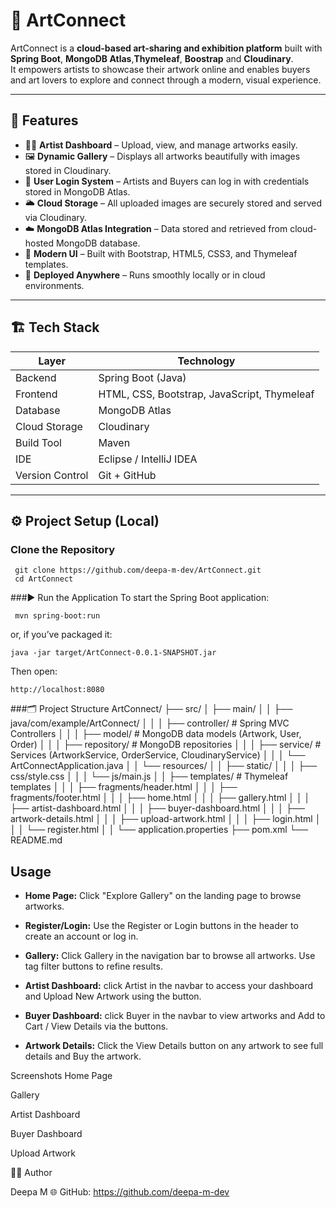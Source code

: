 # 🎨 ArtConnect

ArtConnect is a **cloud-based art-sharing and exhibition platform** built with **Spring Boot**, **MongoDB Atlas**,**Thymeleaf**, **Boostrap** and **Cloudinary**.  
It empowers artists to showcase their artwork online and enables buyers and art lovers to explore and connect through a modern, visual experience.

---

## 🚀 Features

- 🧑‍🎨 **Artist Dashboard** – Upload, view, and manage artworks easily.
- 🖼️ **Dynamic Gallery** – Displays all artworks beautifully with images stored in Cloudinary.
- 🔑 **User Login System** – Artists and Buyers can log in with credentials stored in MongoDB Atlas.
- 🌥️ **Cloud Storage** – All uploaded images are securely stored and served via Cloudinary.
- ☁️ **MongoDB Atlas Integration** – Data stored and retrieved from cloud-hosted MongoDB database.
- 💅 **Modern UI** – Built with Bootstrap, HTML5, CSS3, and Thymeleaf templates.
- 🔄 **Deployed Anywhere** – Runs smoothly locally or in cloud environments.

---

## 🏗️ Tech Stack

| Layer | Technology |
|-------|-------------|
| Backend | Spring Boot (Java) |
| Frontend | HTML, CSS, Bootstrap, JavaScript, Thymeleaf |
| Database | MongoDB Atlas |
| Cloud Storage | Cloudinary |
| Build Tool | Maven |
| IDE | Eclipse / IntelliJ IDEA |
| Version Control | Git + GitHub |

---

## ⚙️ Project Setup (Local)

### Clone the Repository

     git clone https://github.com/deepa-m-dev/ArtConnect.git
     cd ArtConnect


###▶️ Run the Application
 To start the Spring Boot application:
 
     mvn spring-boot:run
     
or, if you’ve packaged it:

    java -jar target/ArtConnect-0.0.1-SNAPSHOT.jar
Then open:

    http://localhost:8080

###🗂️ Project Structure
ArtConnect/
├── src/
│   ├── main/
│   │   ├── java/com/example/ArtConnect/
│   │   │   ├── controller/      # Spring MVC Controllers
│   │   │   ├── model/           # MongoDB data models (Artwork, User, Order)
│   │   │   ├── repository/      # MongoDB repositories
│   │   │   ├── service/         # Services (ArtworkService, OrderService, CloudinaryService)
│   │   │   └── ArtConnectApplication.java
│   │   └── resources/
│   │       ├── static/
│   │       │   ├── css/style.css
│   │       │   └── js/main.js
│   │       ├── templates/       # Thymeleaf templates
│   │       │   ├── fragments/header.html
│   │       │   ├── fragments/footer.html
│   │       │   ├── home.html
│   │       │   ├── gallery.html
│   │       │   ├── artist-dashboard.html
│   │       │   ├── buyer-dashboard.html
│   │       │   ├── artwork-details.html
│   │       │   ├── upload-artwork.html
│   │       │   ├── login.html
│   │       │   └── register.html
│   │       └── application.properties
├── pom.xml
└── README.md

## Usage

- **Home Page:** Click "Explore Gallery" on the landing page to browse artworks.

- **Register/Login:** Use the Register or Login buttons in the header to create an account or log in.

- **Gallery:** Click Gallery in the navigation bar to browse all artworks. Use tag filter buttons to refine results.

- **Artist Dashboard:** click Artist in the navbar to access your dashboard and Upload New Artwork using the button.

- **Buyer Dashboard:** click Buyer in the navbar to view artworks and Add to Cart / View Details via the buttons.

- **Artwork Details:** Click the View Details button on any artwork to see full details and Buy the artwork.

Screenshots
Home Page

Gallery

Artist Dashboard

Buyer Dashboard

Upload Artwork

👩‍🎨 Author

Deepa M 
🌐 GitHub: https://github.com/deepa-m-dev





